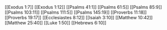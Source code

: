 [[Exodus 1:7]]
[[Exodus 1:12]]
[[Psalms 41:1]]
[[Psalms 61:5]]
[[Psalms 85:9]]
[[Psalms 103:11]]
[[Psalms 111:5]]
[[Psalms 145:19]]
[[Proverbs 11:18]]
[[Proverbs 19:17]]
[[Ecclesiastes 8:12]]
[[Isaiah 3:10]]
[[Matthew 10:42]]
[[Matthew 25:40]]
[[Luke 1:50]]
[[Hebrews 6:10]]
